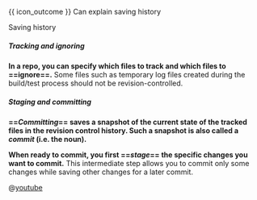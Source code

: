 <span id="prereqs"></span>

<span id="outcomes">{{ icon_outcome }} Can explain saving history</span>

<span id="title">Saving history</span>

<div id="body">

##### Tracking and ignoring

**In a repo, you can specify which files to track and which files to ==ignore==.** Some files such as temporary log files created during the build/test process should not be revision-controlled.

##### Staging and committing 

<tabs> 
  <tab header="{{ icon_text }}">

**==_Committing_== saves a snapshot of the current state of the tracked files in the revision control history. Such a snapshot is also called a _commit_ (i.e. the noun).**

**When ready to commit, you first ==_stage_== the specific changes you want to commit.** This intermediate step allows you to commit only some changes while saving other changes for a later commit.

  </tab>
  <tab header="{{ icon_video }}" class="d-print-none">

@[youtube](7exFDGHgQcw)

  </tab>
</tabs>

</div>

<div id="extras">
</div>
